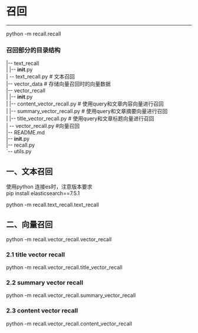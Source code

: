 # 召回
------
python -m recall.recall

### 召回部分的目录结构
|-- text_recall  
|   |-- __init__.py  
|   -- text_recall.py # 文本召回  
|-- vector_data # 存储向量召回时的向量数据  
|-- vector_recall  
|   |-- __init__.py  
|   |-- content_vector_recall.py # 使用query和文章内容向量进行召回  
|   |-- summary_vector_recall.py # 使用query和文章摘要向量进行召回  
|   |-- title_vector_recall.py  # 使用query和文章标题向量进行召回  
|   -- vector_recall.py  #向量召回  
|-- README.md  
|-- __init__.py  
|-- recall.py  
`-- utils.py  



## 一、文本召回  
 使用python 连接es时，注意版本要求  
 pip install elasticsearch==7.5.1  
 
 python -m recall.text_recall.text_recall
 
 
 
## 二、向量召回  

python -m recall.vector_recall.vector_recall  

### 2.1 title vector recall
python -m recall.vector_recall.title_vector_recall

### 2.2 summary vector recall
python -m recall.vector_recall.summary_vector_recall

### 2.3 content vector recall
python -m recall.vector_recall.content_vector_recall
